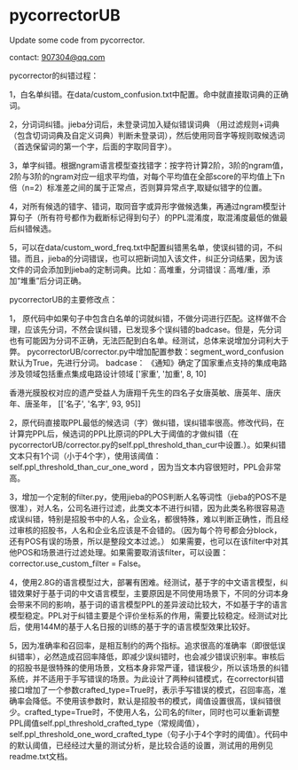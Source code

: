 # pycorrectorUB
Update some code from pycorrector.

contact: 907304@qq.com


pycorrector的纠错过程：

1，白名单纠错。在data/custom_confusion.txt中配置。命中就直接取词典的正确词。

2，分词词纠错。jieba分词后，未登录词加入疑似错误词典   （用过滤规则+词典（包含切词词典及自定义词典）判断未登录词），然后使用同音字等规则取候选词（首选保留词的第一个字，后面的字取同音字）。

3，单字纠错。根据ngram语言模型查找错字：按字符计算2阶，3阶的ngram值，2阶与3阶的ngram对应一组求平均值，对每个平均值在全部score的平均值上下n倍（n=2）标准差之间的属于正常点，否则算异常点字,取疑似错字的位置。

4，对所有候选的错字、错词，取同音字或异形字做候选集，再通过ngram模型计算句子（所有符号都作为截断标记得到句子）的PPL混淆度，取混淆度最低的做最后纠错候选。

5，可以在data/custom_word_freq.txt中配置纠错黑名单，使误纠错的词，不纠错。而且，jieba的分词错误，也可以把新词加入该文件，纠正分词结果，因为该文件的词会添加到jieba的定制词典。比如：高堆重，分词错误：高堆/重，添加“堆重”后分词正确。



pycorrectorUB的主要修改点：

1， 原代码中如果句子中包含白名单的词就纠错，不做分词进行匹配。这样做不合理，应该先分词，不然会误纠错，已发现多个误纠错的badcase。但是，先分词也有可能因为分词不正确，无法匹配到白名单。经测试，总体来说增加分词利大于弊。
pycorrectorUB/corrector.py中增加配置参数：segment_word_confusion 默认为True，先进行分词。
badcase：
《通知》确定了国家重点支持的集成电路涉及领域包括重点集成电路设计领域
['家重', '加重', 8, 10]

香港光膜股权对应的遗产受益人为唐翔千先生的四名子女唐英敏、唐英年、唐庆年、唐圣年，
[['名子', '名字', 93, 95]]

2，原代码直接取PPL最低的候选词（字）做纠错，误纠错率很高。修改代码，在计算完PPL后，候选词的PPL比原词的PPL大于阈值的才做纠错（在pycorrectorUB/corrector.py的self.ppl_threshold_than_cur中设置.）。如果纠错文本只有1个词（小于4个字），使用该阈值：self.ppl_threshold_than_cur_one_word ，因为当文本内容很短时，PPL会非常高。 


3，增加一个定制的filter.py，使用jieba的POS判断人名等词性（jieba的POS不是很准），对人名，公司名进行过滤，此类文本不进行纠错，因为此类名称很容易造成误纠错，特别是招股书中的人名，企业名，都很特殊，难以判断正确性，而且经过审核的招股书，人名和企业名应该是不会错的。（因为每个符号都会分block，还有POS有误的场景，所以是整段文本过滤。）
如果需要，也可以在该filter中对其他POS和场景进行过滤处理。如果需要取消该filter，可以设置：corrector.use_custom_filter = False。


4，使用2.8G的语言模型过大，部署有困难。经测试，基于字的中文语言模型，纠错效果好于基于词的中文语言模型，主要原因是不同使用场景下，不同的分词本身会带来不同的影响，基于词的语言模型PPL的差异波动比较大，不如基于字的语言模型稳定。PPL对于纠错主要是个评价坐标系的作用，需要比较稳定。经测试对比后，使用144M的基于人名日报的训练的基于字的语言模型效果比较好。


5，因为准确率和召回率，是相互制约的两个指标。追求很高的准确率（即很低误纠错率），必然造成召回率降低，即减少误纠错时，也会减少错误识别率。审核后的招股书是很特殊的使用场景，文档本身非常严谨，错误极少，所以该场景的纠错系统，并不适用于手写错误的场景。为此设计了两种纠错模式，在corrector纠错接口增加了一个参数crafted_type=True时，表示手写错误的模式，召回率高，准确率会降低。不使用该参数时，默认是招股书的模式，阈值设置很高，误纠错很少。crafted_type=True时，不使用人名，公司名的filter，同时也可以重新调整PPL阈值self.ppl_threshold_crafted_type（常规阈值），self.ppl_threshold_one_word_crafted_type（句子小于4个字时的阈值）。代码中的默认阈值，已经经过大量的测试分析，是比较合适的设置，测试用的用例见readme.txt文档。
